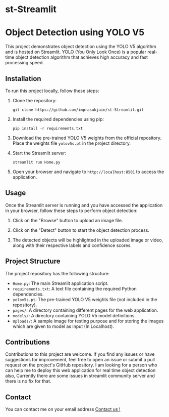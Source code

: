 # st-Streamlit
# Object Detection using YOLO V5

This project demonstrates object detection using the YOLO V5 algorithm and is hosted on Streamlit. YOLO (You Only Look Once) is a popular real-time object detection algorithm that achieves high accuracy and fast processing speed.

## Installation

To run this project locally, follow these steps:

1. Clone the repository:

   ```
   git clone https://github.com/imprasukjain/st-Streamlit.git
   ```

2. Install the required dependencies using pip:

   ```
   pip install -r requirements.txt
   ```

3. Download the pre-trained YOLO V5 weights from the official repository. Place the weights file `yolov5s.pt` in the project directory.

4. Start the Streamlit server:

   ```
   streamlit run Home.py
   ```

5. Open your browser and navigate to `http://localhost:8501` to access the application.

## Usage

Once the Streamlit server is running and you have accessed the application in your browser, follow these steps to perform object detection:

1. Click on the "Browse" button to upload an image file.

2. Click on the "Detect" button to start the object detection process.

3. The detected objects will be highlighted in the uploaded image or video, along with their respective labels and confidence scores.

## Project Structure

The project repository has the following structure:

- `Home.py`: The main Streamlit application script.
- `requirements.txt`: A text file containing the required Python dependencies.
- `yolov5s.pt`: The pre-trained YOLO V5 weights file (not included in the repository).
- `pages/`: A directory containing different pages for the web application.
- `models/`: A directory containing YOLO V5 model definitions.
- `Uploads/`: A sample image for testing purpose and for storing the images which are given to model as input (In Localhost).

## Contributions

Contributions to this project are welcome. If you find any issues or have suggestions for improvement, feel free to open an issue or submit a pull request on the project's GitHub repository.
I am looking for a person who can help me to deploy this web application for real time object detection also, Currently there are some issues in streamlit community server and there is no fix for that.

## Contact

You can contact me on your email address 
<a href="mailto:p.jain161202@gmail.com">Contact us !</a>
